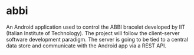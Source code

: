 # abbi
An Android application used to control the ABBI bracelet developed by IIT (Italian Institute of Technology). The project will follow the client-server software development paradigm. The server is going to be tied to a central data store and communicate with the Android app via a REST API.
